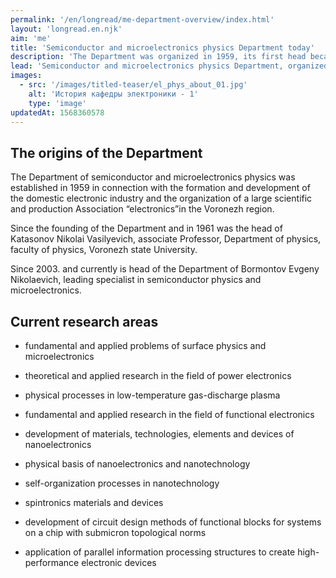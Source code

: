 ```yaml
---
permalink: '/en/longread/me-department-overview/index.html'
layout: 'longread.en.njk'
aim: 'me'
title: 'Semiconductor and microelectronics physics Department today'
description: 'The Department was organized in 1959, its first head became...'
lead: 'Semiconductor and microelectronics physics Department, organized in 1959 From this moment on 1961 head was Katasonov Nikolai Vasilyevich, associate Professor, Department of physics, faculty of physics, Voronezh state University.'
images:
  - src: '/images/titled-teaser/el_phys_about_01.jpg'
    alt: 'История кафедры электроники - 1'
    type: 'image'
updatedAt: 1568360578
---
```

The origins of the Department
-----------------------------

The Department of semiconductor and microelectronics physics was established in 1959 in connection with the formation and development of the domestic electronic industry and the organization of a large scientific and production Association “electronics”in the Voronezh region.

Since the founding of the Department and in 1961 was the head of Katasonov Nikolai Vasilyevich, associate Professor, Department of physics, faculty of physics, Voronezh state University.

Since 2003. and currently is head of the Department of Bormontov Evgeny Nikolaevich, leading specialist in semiconductor physics and microelectronics.

Current research areas
----------------------

- fundamental and applied problems of surface physics and microelectronics

- theoretical and applied research in the field of power electronics

- physical processes in low-temperature gas-discharge plasma

- fundamental and applied research in the field of functional electronics

- development of materials, technologies, elements and devices of nanoelectronics

- physical basis of nanoelectronics and nanotechnology

- self-organization processes in nanotechnology

- spintronics materials and devices

- development of circuit design methods of functional blocks for systems on a chip with submicron topological norms

- application of parallel information processing structures to create high-performance electronic devices
